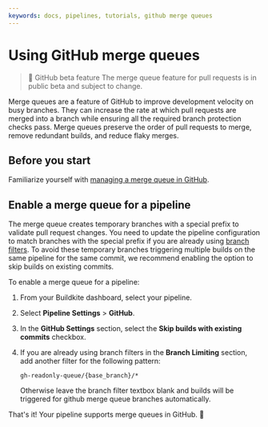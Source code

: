 ```yaml
---
keywords: docs, pipelines, tutorials, github merge queues
---
```


# Using GitHub merge queues

> 🚧 GitHub beta feature
> The merge queue feature for pull requests is in public beta and subject to change.

Merge queues are a feature of GitHub to improve development velocity on busy branches. They can increase the rate at which pull requests are merged into a branch while ensuring all the required branch protection checks pass. Merge queues preserve the order of pull requests to merge, remove redundant builds, and reduce flaky merges.

## Before you start

Familiarize yourself with [managing a merge queue in GitHub](https://docs.github.com/en/repositories/configuring-branches-and-merges-in-your-repository/configuring-pull-request-merges/managing-a-merge-queue).

## Enable a merge queue for a pipeline

The merge queue creates temporary branches with a special prefix to validate pull request changes. You need to update the pipeline configuration to match branches with the special prefix if you are already using [branch filters](/docs/pipelines/branch-configuration#pipeline-level-branch-filtering). To avoid these temporary branches triggering multiple builds on the same pipeline for the same commit, we recommend enabling the option to skip builds on existing commits.

To enable a merge queue for a pipeline:

1. From your Buildkite dashboard, select your pipeline.
1. Select **Pipeline Settings** > **GitHub**.
1. In the **GitHub Settings** section, select the **Skip builds with existing commits** checkbox.
1. If you are already using branch filters in the **Branch Limiting** section, add another filter for the following pattern:

   ```text
   gh-readonly-queue/{base_branch}/*
   ```

   Otherwise leave the branch filter textbox blank and builds will be triggered for github merge queue branches automatically.

That's it! Your pipeline supports merge queues in GitHub. 🎉
